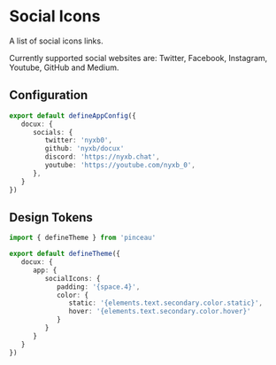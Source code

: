 # Social Icons

A list of social icons links.

Currently supported social websites are: Twitter, Facebook, Instagram, Youtube, GitHub and Medium.

## Configuration

```ts [app.config.ts]
export default defineAppConfig({
   docux: {
      socials: {
         twitter: 'nyxb0',
         github: 'nyxb/docux'
         discord: 'https://nyxb.chat',
         youtube: 'https://youtube.com/nyxb_0',
      },
   }
})
```

## Design Tokens

```ts [tokens.config.ts]
import { defineTheme } from 'pinceau'

export default defineTheme({
   docux: {
      app: {
         socialIcons: {
            padding: '{space.4}',
            color: {
               static: '{elements.text.secondary.color.static}',
               hover: '{elements.text.secondary.color.hover}'
            }
         }
      }
   }
})
```
